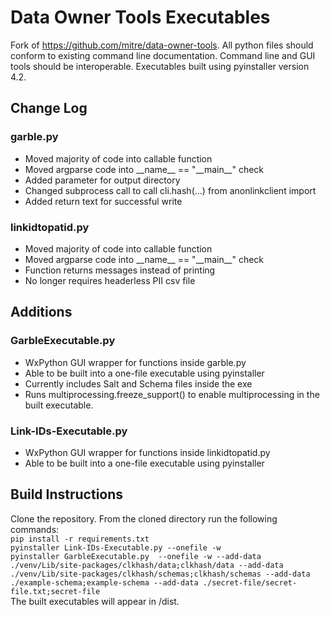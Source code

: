 # Data Owner Tools Executables
Fork of https://github.com/mitre/data-owner-tools. All python files should conform to existing command line documentation. Command line and GUI tools should be interoperable. Executables built using pyinstaller version 4.2.
## Change Log
### garble.py
- Moved majority of code into callable function
- Moved argparse code into \_\_name\_\_ == "\_\_main\_\_" check
- Added parameter for output directory
- Changed subprocess call to call cli.hash(...) from anonlinkclient import
- Added return text for successful write
### linkidtopatid.py
- Moved majority of code into callable function
- Moved argparse code into \_\_name\_\_ == "\_\_main\_\_" check
- Function returns messages instead of printing
- No longer requires headerless PII csv file

## Additions
### GarbleExecutable.py
- WxPython GUI wrapper for functions inside garble.py
- Able to be built into a one-file executable using pyinstaller
- Currently includes Salt and Schema files inside the exe
- Runs multiprocessing.freeze_support() to enable multiprocessing in the built executable.
### Link-IDs-Executable.py
- WxPython GUI wrapper for functions inside linkidtopatid.py
- Able to be built into a one-file executable using pyinstaller

## Build Instructions
Clone the repository. From the cloned directory run the following commands:  
`pip install -r requirements.txt`  
`pyinstaller Link-IDs-Executable.py --onefile -w`  
`pyinstaller GarbleExecutable.py  --onefile -w --add-data ./venv/Lib/site-packages/clkhash/data;clkhash/data --add-data ./venv/Lib/site-packages/clkhash/schemas;clkhash/schemas --add-data ./example-schema;example-schema --add-data ./secret-file/secret-file.txt;secret-file`  
The built executables will appear in /dist.
